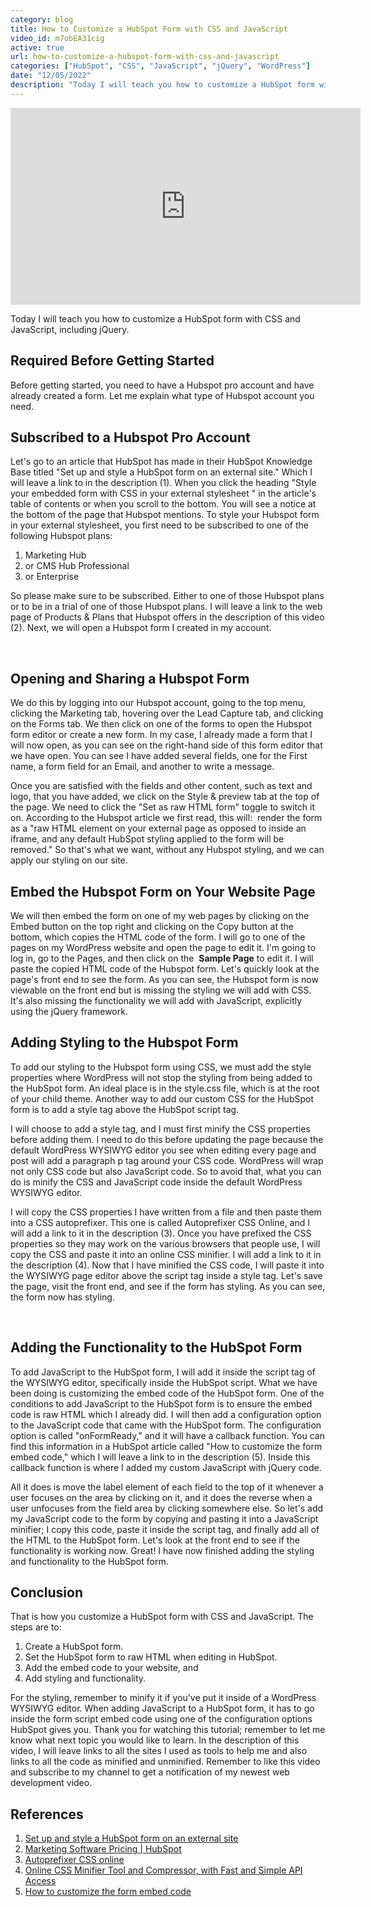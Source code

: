 ```yaml
---
category: blog
title: How to Customize a HubSpot Form with CSS and JavaScript
video_id: m7obEA31cig
active: true
url: how-to-customize-a-hubspot-form-with-css-and-javascript
categories: ["HubSpot", "CSS", "JavaScript", "jQuery", "WordPress"]
date: "12/05/2022"
description: "Today I will teach you how to customize a HubSpot form with CSS and JavaScript, including jQuery. Before getting started, you need to have a Hubspot pro account and have already created a form. Let me explain what type of Hubspot account you need. Let&apos;s go to an article that HubSpot has made in their HubSpot Knowledge Base titled &quot;Set up and style a HubSpot form on an external site.&quot; Which I will leave a link to in the description (1). When you click the heading &quot;Style your embedded form with CSS in your external stylesheet &quot; in the article&apos;s table of contents or when you scroll to the bottom. You will see a notice at the bottom of the page that Hubspot mentions. To style your Hubspot form in your external stylesheet, you first need to be subscribed to one of the following Hubspot plans."
---
```


<script type="application/ld+json">
{
  "@context": "https://schema.org",
  "@graph": [
    {
      "@type": "WebPage",
      "name": "How to Customize a HubSpot Form with CSS and JavaScript | Developer Gus",
      "url": "https://www.developergus.com/blog/how-to-customize-a-hubspot-form-with-css-and-javascript/"
    },
    {
      "@type": "BreadcrumbList",
      "@id": "https://www.developergus.com/blog/how-to-customize-a-hubspot-form-with-css-and-javascript/",
      "itemListElement": [
        {
          "@type": "ListItem",
          "position": 1,
          "name": "Developer Gus",
          "item": "https://www.developergus.com/"
        },
        {
          "@type": "ListItem",
          "position": 2,
          "name": "Blog | Developer Gus",
          "item": "https://www.developergus.com/blog/"
        },
        {
          "@type": "ListItem",
          "position": 3,
          "name": "How to Customize a HubSpot Form with CSS and JavaScript | Developer Gus",
          "item": "https://www.developergus.com/blog/how-to-customize-a-hubspot-form-with-css-and-javascript/"
        }
      ]
    },
    {
      "@type": "WebSite",
      "@id": "https://www.developergus.com/",
      "url": "https://www.developergus.com/",
      "name": "Developer Gus",
      "description": "Need a new website or have pending site updates? Contact Us to Get a Free Quote!",
      "publisher": {
        "@id": "https://www.developergus.com/"
      },
      "inLanguage": "en-US"
    },
    {
      "@type": "Organization",
      "@id": "https://www.developergus.com/",
      "url": "https://www.developergus.com/",
      "name": "Developer Gus",
      "logo": {
        "@type": "ImageObject",
        "url": "https://www.developergus.com/assets/images/png/Developer-Gus-white-logo.png"
      }
    },
    {
      "@type": "BlogPosting",
      "mainEntityOfPage": {
        "@type": "WebPage",
        "@id": "https://www.developergus.com/blog/how-to-customize-a-hubspot-form-with-css-and-javascript/"
      },
      "headline": "How to Customize a HubSpot Form with CSS and JavaScript",
      "description": "Lets go to an article that HubSpot has made in their HubSpot Knowledge Base titled &quot;Set up and style a HubSpot form on an external site.&quot; Which I will leave a link to in the description (1). When you click the heading &quot;Style your embedded form with CSS in your external stylesheet &quot; in the articles table of contents or when you scroll to the bottom. You will see a notice at the bottom of the page that Hubspot mentions. To style your Hubspot form in your external stylesheet, you first need to be subscribed to one of the following Hubspot plans:",
      "image": "https://www.developergus.com/assets/images/blog/how-to-customize-a-hubspot-form-with-css-and-javascript.jpg",
      "author": {
        "@type": "Person",
        "name": "Developer Gus",
        "url": "https://www.developergus.com/"
      },
      "publisher": {
        "@type": "Organization",
        "name": "Developer Gus",
        "logo": {
          "@type": "ImageObject",
          "url": "https://www.developergus.com/assets/images/png/Developer-Gus-white-logo.png"
        }
      },
      "datePublished": "2022-12-05T20:41:03+00:00",
      "dateModified": "2022-12-05T20:41:03+00:00"
    }
  ]
}
</script>
<section id="blog-post">
  <div class="container">
    <div class="row">
      <div class="col col-xl-12 col-lg-12 col-md-12 col-sm-12 col-12">
        <div class="video-container ratio ratio-16x9">
          <iframe width="560" height="315" src="https://www.youtube.com/embed/m7obEA31cig?si=oV4FA1gZmSyTbOev" title="YouTube video player" frameborder="0" allow="accelerometer; autoplay; clipboard-write; encrypted-media; gyroscope; picture-in-picture; web-share" allowfullscreen></iframe>
        </div>
        <p>Today I will teach you how to customize a HubSpot form with CSS and JavaScript, including jQuery.&nbsp;</p>
        <h2>Required Before Getting Started</h2>
        <p>Before getting started, you need to have a Hubspot pro account and have already created a form. Let me explain what type of Hubspot account you need.</p>
        <h2>Subscribed to a Hubspot Pro Account</h2>
        <p>
          Let&apos;s go to an article that HubSpot has made in their HubSpot Knowledge Base titled &quot;Set up and style a HubSpot form on an external site.&quot; Which I will leave a link to in the description (1). When you click the heading &quot;Style
          your embedded form with CSS in your external stylesheet &quot; in the article&apos;s table of contents or when you scroll to the bottom. You will see a notice at the bottom of the page that Hubspot mentions. To style your Hubspot form in your
          external stylesheet, you first need to be subscribed to one of the following Hubspot plans:&nbsp;
        </p>
        <ol>
          <li>Marketing Hub</li>
          <li>or CMS Hub Professional</li>
          <li>or Enterprise</li>
        </ol>
        <p>
          So please make sure to be subscribed. Either to one of those Hubspot plans or to be in a trial of one of those Hubspot plans. I will leave a link to the web page of Products &amp; Plans that Hubspot offers in the description of this video (2).
          Next, we will open a Hubspot form I created in my account.&nbsp;
        </p>
        <br>
        <h2>Opening and Sharing a Hubspot Form</h2>
        <p>
          We do this by logging into our Hubspot account, going to the top menu, clicking the Marketing tab, hovering over the Lead Capture tab, and clicking on the Forms tab. We then click on one of the forms to open the Hubspot form editor or create a new
          form. In my case, I already made a form that I will now open, as you can see on the right-hand side of this form editor that we have open. You can see I have added several fields, one for the First name, a form field for an Email, and another to
          write a message.&nbsp;
        </p>
        <p>
          Once you are satisfied with the fields and other content, such as text and logo, that you have added, we click on the Style &amp; preview tab at the top of the page. We need to click the &quot;Set as raw HTML form&quot; toggle to switch it on.
          According to the Hubspot article we first read, this will: &nbsp;render the form as a &quot;raw HTML element on your external page as opposed to inside an iframe, and any default HubSpot styling applied to the form will be removed.&quot; So
          that&apos;s what we want, without any Hubspot styling, and we can apply our styling on our site.&nbsp;
        </p>
        <h2>Embed the Hubspot Form on Your Website Page</h2>
        <p>
          We will then embed the form on one of my web pages by clicking on the Embed button on the top right and clicking on the Copy button at the bottom, which copies the HTML code of the form. I will go to one of the pages on my WordPress website and
          open the page to edit it. I&apos;m going to log in, go to the Pages, and then click on the&nbsp;
          <strong>Sample Page</strong>
          to edit it. I will paste the copied HTML code of the Hubspot form. Let&apos;s quickly look at the page&apos;s front end to see the form. As you can see, the Hubspot form is now viewable on the front end but is missing the styling we will add with
          CSS. It&apos;s also missing the functionality we will add with JavaScript, explicitly using the jQuery framework.&nbsp;
        </p>
        <h2>Adding Styling to the Hubspot Form&nbsp;</h2>
        <p>
          To add our styling to the Hubspot form using CSS, we must add the style properties where WordPress will not stop the styling from being added to the HubSpot form. An ideal place is in the style.css file, which is at the root of your child theme.
          Another way to add our custom CSS for the HubSpot form is to add a style tag above the HubSpot script tag.&nbsp;
        </p>
        <p>
          I will choose to add a style tag, and I must first minify the CSS properties before adding them. I need to do this before updating the page because the default WordPress WYSIWYG editor you see when editing every page and post will add a paragraph p
          tag around your CSS code. WordPress will wrap not only CSS code but also JavaScript code. So to avoid that, what you can do is minify the CSS and JavaScript code inside the default WordPress WYSIWYG editor.&nbsp;
        </p>
        <p>
          I will copy the CSS properties I have written from a file and then paste them into a CSS autoprefixer. This one is called Autoprefixer CSS Online, and I will add a link to it in the description (3). Once you have prefixed the CSS properties so they
          may work on the various browsers that people use, I will copy the CSS and paste it into an online CSS minifier. I will add a link to it in the description (4). Now that I have minified the CSS code, I will paste it into the WYSIWYG page editor
          above the script tag inside a style tag. Let&apos;s save the page, visit the front end, and see if the form has styling. As you can see, the form now has styling.
        </p>
        <br>
        <h2>Adding the Functionality to the HubSpot Form</h2>
        <p>
          To add JavaScript to the HubSpot form, I will add it inside the script tag of the WYSIWYG editor, specifically inside the HubSpot script. What we have been doing is customizing the embed code of the HubSpot form. One of the conditions to add
          JavaScript to the HubSpot form is to ensure the embed code is raw HTML which I already did. I will then add a configuration option to the JavaScript code that came with the HubSpot form. The configuration option is called &quot;onFormReady,&quot;
          and it will have a callback function. You can find this information in a HubSpot article called &quot;How to customize the form embed code,&quot; which I will leave a link to in the description (5). Inside this callback function is where I added my
          custom JavaScript with jQuery code.
        </p>
        <p>
          All it does is move the label element of each field to the top of it whenever a user focuses on the area by clicking on it, and it does the reverse when a user unfocuses from the field area by clicking somewhere else. So let&apos;s add my
          JavaScript code to the form by copying and pasting it into a JavaScript minifier; I copy this code, paste it inside the script tag, and finally add all of the HTML to the HubSpot form. Let&apos;s look at the front end to see if the functionality is
          working now. Great! I have now finished adding the styling and functionality to the HubSpot form.&nbsp;
        </p>
        <h2>Conclusion</h2>
        <p>That is how you customize a HubSpot form with CSS and JavaScript. The steps are to:</p>
        <ol>
          <li>Create a HubSpot form. &nbsp;</li>
          <li>Set the HubSpot form to raw HTML when editing in HubSpot.&nbsp;</li>
          <li>Add the embed code to your website, and&nbsp;</li>
          <li>Add styling and functionality.&nbsp;</li>
        </ol>
        <p>
          For the styling, remember to minify it if you&apos;ve put it inside of a WordPress WYSIWYG editor. When adding JavaScript to a HubSpot form, it has to go inside the form script embed code using one of the configuration options HubSpot gives you.
          Thank you for watching this tutorial; remember to let me know what next topic you would like to learn. In the description of this video, I will leave links to all the sites I used as tools to help me and also links to all the code as minified and
          unminified. Remember to like this video and subscribe to my channel to get a notification of my newest web development video.&nbsp;
        </p>
        <h2>References</h2>
        <ol>
          <li>
            <a href="https://knowledge.hubspot.com/forms/how-can-i-share-a-hubspot-form-if-im-using-an-external-site" aria-label="Set up and style a HubSpot form on an external site" rel="noreferrer noopener" target="_blank">Set up and style a HubSpot form on an external site</a>
          </li>
          <li>
            <a href="https://www.hubspot.com/pricing/marketing?products=marketing-hub-starter_1&amp;term=annual" aria-label="Marketing Software Pricing | HubSpot" rel="noreferrer noopener" target="_blank">
              Marketing Software Pricing | HubSpot
            </a>
          </li>
          <li>
            <a href="https://autoprefixer.github.io/" aria-label="Autoprefixer CSS online" rel="noreferrer noopener" target="_blank">Autoprefixer CSS online</a>
          </li>
          <li>
            <a href="https://www.toptal.com/developers/cssminifier" aria-label="Online CSS Minifier Tool and Compressor, with Fast and Simple API Access" target="_blank" rel="noreferrer noopener">Online CSS Minifier Tool and Compressor, with Fast and Simple API Access</a>
          </li>
          <li>
            <a href="https://legacydocs.hubspot.com/docs/methods/forms/advanced_form_options" aria-label="How to customize the form embed code" target="_blank" rel="noreferrer noopener">
              How to customize the form embed code
            </a>
          </li>
        </ol>
      </div>
    </div>
  </div>
</section>
